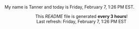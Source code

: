 My name is Tanner and today is Friday, February 7, 1:26 PM EST.

<p align="center">This <i>README</i> file is generated <b>every 3 hours</b>!</br>Last refresh: Friday, February 7, 1:26 PM EST<br /></p>
